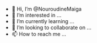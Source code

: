 - 👋 Hi, I’m @NouroudineMaiga
- 👀 I’m interested in ...
- 🌱 I’m currently learning ...
- 💞️ I’m looking to collaborate on ...
- 📫 How to reach me ...

<!---
NouroudineMaiga/NouroudineMaiga is a ✨ special ✨ repository because its `README.md` (this file) appears on your GitHub profile.
You can click the Preview link to take a look at your changes.
--->
